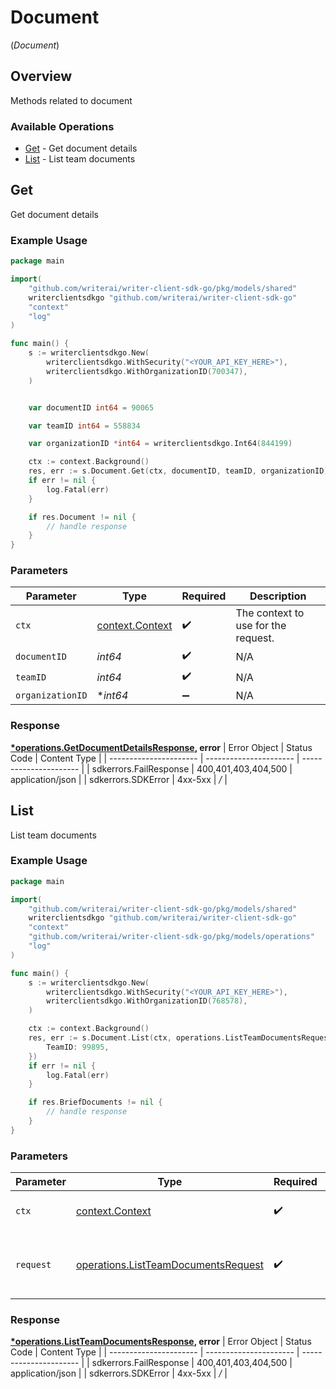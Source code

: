 # Document
(*Document*)

## Overview

Methods related to document

### Available Operations

* [Get](#get) - Get document details
* [List](#list) - List team documents

## Get

Get document details

### Example Usage

```go
package main

import(
	"github.com/writerai/writer-client-sdk-go/pkg/models/shared"
	writerclientsdkgo "github.com/writerai/writer-client-sdk-go"
	"context"
	"log"
)

func main() {
    s := writerclientsdkgo.New(
        writerclientsdkgo.WithSecurity("<YOUR_API_KEY_HERE>"),
        writerclientsdkgo.WithOrganizationID(700347),
    )


    var documentID int64 = 90065

    var teamID int64 = 558834

    var organizationID *int64 = writerclientsdkgo.Int64(844199)

    ctx := context.Background()
    res, err := s.Document.Get(ctx, documentID, teamID, organizationID)
    if err != nil {
        log.Fatal(err)
    }

    if res.Document != nil {
        // handle response
    }
}
```

### Parameters

| Parameter                                             | Type                                                  | Required                                              | Description                                           |
| ----------------------------------------------------- | ----------------------------------------------------- | ----------------------------------------------------- | ----------------------------------------------------- |
| `ctx`                                                 | [context.Context](https://pkg.go.dev/context#Context) | :heavy_check_mark:                                    | The context to use for the request.                   |
| `documentID`                                          | *int64*                                               | :heavy_check_mark:                                    | N/A                                                   |
| `teamID`                                              | *int64*                                               | :heavy_check_mark:                                    | N/A                                                   |
| `organizationID`                                      | **int64*                                              | :heavy_minus_sign:                                    | N/A                                                   |


### Response

**[*operations.GetDocumentDetailsResponse](../../pkg/models/operations/getdocumentdetailsresponse.md), error**
| Error Object           | Status Code            | Content Type           |
| ---------------------- | ---------------------- | ---------------------- |
| sdkerrors.FailResponse | 400,401,403,404,500    | application/json       |
| sdkerrors.SDKError     | 4xx-5xx                | */*                    |

## List

List team documents

### Example Usage

```go
package main

import(
	"github.com/writerai/writer-client-sdk-go/pkg/models/shared"
	writerclientsdkgo "github.com/writerai/writer-client-sdk-go"
	"context"
	"github.com/writerai/writer-client-sdk-go/pkg/models/operations"
	"log"
)

func main() {
    s := writerclientsdkgo.New(
        writerclientsdkgo.WithSecurity("<YOUR_API_KEY_HERE>"),
        writerclientsdkgo.WithOrganizationID(768578),
    )

    ctx := context.Background()
    res, err := s.Document.List(ctx, operations.ListTeamDocumentsRequest{
        TeamID: 99895,
    })
    if err != nil {
        log.Fatal(err)
    }

    if res.BriefDocuments != nil {
        // handle response
    }
}
```

### Parameters

| Parameter                                                                                      | Type                                                                                           | Required                                                                                       | Description                                                                                    |
| ---------------------------------------------------------------------------------------------- | ---------------------------------------------------------------------------------------------- | ---------------------------------------------------------------------------------------------- | ---------------------------------------------------------------------------------------------- |
| `ctx`                                                                                          | [context.Context](https://pkg.go.dev/context#Context)                                          | :heavy_check_mark:                                                                             | The context to use for the request.                                                            |
| `request`                                                                                      | [operations.ListTeamDocumentsRequest](../../pkg/models/operations/listteamdocumentsrequest.md) | :heavy_check_mark:                                                                             | The request object to use for the request.                                                     |


### Response

**[*operations.ListTeamDocumentsResponse](../../pkg/models/operations/listteamdocumentsresponse.md), error**
| Error Object           | Status Code            | Content Type           |
| ---------------------- | ---------------------- | ---------------------- |
| sdkerrors.FailResponse | 400,401,403,404,500    | application/json       |
| sdkerrors.SDKError     | 4xx-5xx                | */*                    |
